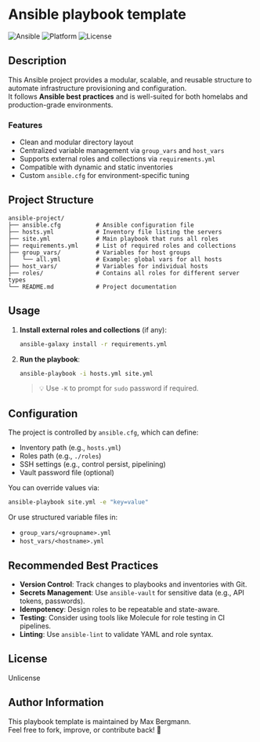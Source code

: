 # Ansible playbook template

![Ansible](https://img.shields.io/badge/usage-playbook--template-blue)
![Platform](https://img.shields.io/badge/platform-Ubuntu-lightgrey)
![License](https://img.shields.io/badge/license-Unlicense-green)

## Description

This Ansible project provides a modular, scalable, and reusable structure to automate infrastructure provisioning and configuration.  
It follows **Ansible best practices** and is well-suited for both homelabs and production-grade environments.

### Features

- Clean and modular directory layout
- Centralized variable management via `group_vars` and `host_vars`
- Supports external roles and collections via `requirements.yml`
- Compatible with dynamic and static inventories
- Custom `ansible.cfg` for environment-specific tuning

## Project Structure

```
ansible-project/
├── ansible.cfg          # Ansible configuration file
├── hosts.yml            # Inventory file listing the servers
├── site.yml             # Main playbook that runs all roles
├── requirements.yml     # List of required roles and collections
├── group_vars/          # Variables for host groups
│   └── all.yml          # Example: global vars for all hosts
├── host_vars/           # Variables for individual hosts
├── roles/               # Contains all roles for different server types
└── README.md            # Project documentation
```

## Usage

1. **Install external roles and collections** (if any):

   ```bash
   ansible-galaxy install -r requirements.yml
   ```

2. **Run the playbook**:

   ```bash
   ansible-playbook -i hosts.yml site.yml
   ```

   > 💡 Use `-K` to prompt for `sudo` password if required.

## Configuration

The project is controlled by `ansible.cfg`, which can define:

- Inventory path (e.g., `hosts.yml`)
- Roles path (e.g., `./roles`)
- SSH settings (e.g., control persist, pipelining)
- Vault password file (optional)

You can override values via:

```bash
ansible-playbook site.yml -e "key=value"
```

Or use structured variable files in:

- `group_vars/<groupname>.yml`
- `host_vars/<hostname>.yml`

## Recommended Best Practices

- **Version Control**: Track changes to playbooks and inventories with Git.
- **Secrets Management**: Use `ansible-vault` for sensitive data (e.g., API tokens, passwords).
- **Idempotency**: Design roles to be repeatable and state-aware.
- **Testing**: Consider using tools like Molecule for role testing in CI pipelines.
- **Linting**: Use `ansible-lint` to validate YAML and role syntax.

## License

Unlicense

## Author Information

This playbook template is maintained by Max Bergmann.  
Feel free to fork, improve, or contribute back! 🚀

